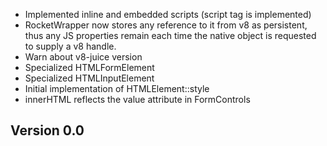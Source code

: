 
- Implemented inline and embedded scripts (script tag is implemented)
- RocketWrapper now stores any reference to it from v8 as persistent, thus any JS properties remain each time the native object is requested to supply a v8 handle.
- Warn about v8-juice version
- Specialized HTMLFormElement
- Specialized HTMLInputElement
- Initial implementation of HTMLElement::style
- innerHTML reflects the value attribute in FormControls

## Version 0.0

